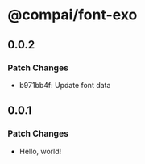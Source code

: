 # @compai/font-exo

## 0.0.2

### Patch Changes

- b971bb4f: Update font data

## 0.0.1

### Patch Changes

- Hello, world!
